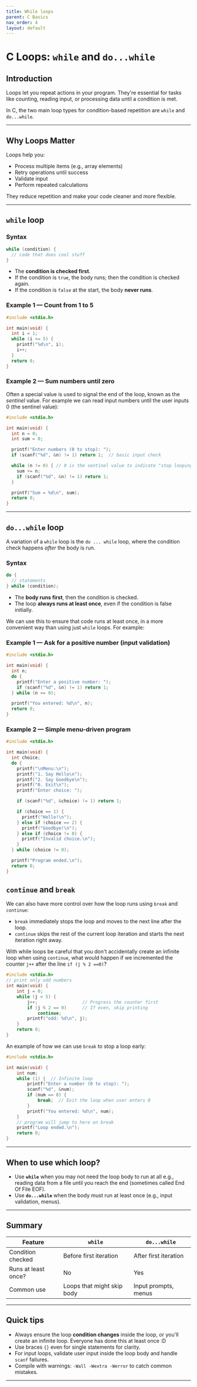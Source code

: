```yaml
---
title: While loops
parent: C Basics
nav_order: 4
layout: default
---
```



# C Loops: `while` and `do...while`

## Introduction

Loops let you repeat actions in your program. They're essential for tasks like counting, reading input, or processing data until a condition is met.

In C, the two main loop types for condition-based repetition are `while` and `do...while`.

---

## Why Loops Matter

Loops help you:

- Process multiple items (e.g., array elements)
- Retry operations until success
- Validate input
- Perform repeated calculations

They reduce repetition and make your code cleaner and more flexible.

---

## `while` loop

### Syntax

```c
while (condition) {
  // code that does cool stuff
}
```

- The **condition is checked first**.
- If the condition is `true`, the body runs; then the condition is checked again.
- If the condition is `false` at the start, the body **never runs**.

### Example 1 — Count from 1 to 5

```c
#include <stdio.h>

int main(void) {
  int i = 1;
  while (i <= 5) {
    printf("%d\n", i);
    i++;
  }
  return 0;
}
```

### Example 2 — Sum numbers until zero

Often a special value is used to signal the end of the loop, known as the *sentinel* value. For example we can read input numbers until the user inputs 0 (the sentinel value):

```c
#include <stdio.h>

int main(void) {
  int n = 0;
  int sum = 0;

  printf("Enter numbers (0 to stop): ");
  if (scanf("%d", &n) != 1) return 1;  // basic input check

  while (n != 0) { // 0 is the sentinel value to indicate "stop looping"
    sum += n;
    if (scanf("%d", &n) != 1) return 1;
  }

  printf("Sum = %d\n", sum);
  return 0;
}
```

---

## `do...while` loop

A variation of a `while` loop is the `do ... while` loop, where the condition check happens *after* the body is run.

### Syntax

```c
do {
  // statements
} while (condition);
```

- The **body runs first**, then the condition is checked.
- The loop **always runs at least once**, even if the condition is false initially.

We can use this to ensure that code runs at least once, in a more convenient way than using just `while` loops. For example: 

### Example 1 — Ask for a positive number (input validation)

```c
#include <stdio.h>

int main(void) {
  int n;
  do {
    printf("Enter a positive number: ");
    if (scanf("%d", &n) != 1) return 1;
  } while (n <= 0);

  printf("You entered: %d\n", n);
  return 0;
}
```

### Example 2 — Simple menu-driven program

```c
#include <stdio.h>

int main(void) {
  int choice;
  do {
    printf("\nMenu:\n");
    printf("1. Say Hello\n");
    printf("2. Say Goodbye\n");
    printf("0. Exit\n");
    printf("Enter choice: ");

    if (scanf("%d", &choice) != 1) return 1;

    if (choice == 1) {
      printf("Hello!\n");
    } else if (choice == 2) {
      printf("Goodbye!\n");
    } else if (choice != 0) {
      printf("Invalid choice.\n");
    }
  } while (choice != 0);

  printf("Program ended.\n");
  return 0;
}
```

## `continue` and `break`

We can also have more control over how the loop runs using `break` and `continue`:

- `break` immediately stops the loop and moves to the next line after the loop.
- `continue` skips the rest of the current loop iteration and starts the next iteration right away.

With while loops be careful that you don't accidentally create an infinite loop when using `continue`, what would happen if we incremented the counter `j++` after the line `if (j % 2 ==0)`?

```c
#include <stdio.h>
// print only odd numbers
int main(void) {
    int j = 0;
    while (j < 5) {
        j++;                 // Progress the counter first
        if (j % 2 == 0)      // If even, skip printing
            continue;
        printf("odd: %d\n", j);
    }
    return 0;
}
```

An example of how we can use `break` to stop a loop early:

```c
#include <stdio.h>

int main(void) {
    int num;
    while (1) {  // Infinite loop
        printf("Enter a number (0 to stop): ");
        scanf("%d", &num);
        if (num == 0) {
            break;  // Exit the loop when user enters 0
        }
        printf("You entered: %d\n", num);
    }
    // program will jump to here on break
    printf("Loop ended.\n");
    return 0;
}
```

---

## When to use which loop?

- Use **`while`** when you may not need the loop body to run at all e.g., reading data from a file until you reach the end (sometimes called End Of File EOF).
- Use **`do...while`** when the body must run at least once (e.g., input validation, menus).

---

## Summary

| Feature             | `while`                    | `do...while`               |
|---------------------|----------------------------|----------------------------|
| Condition checked   | Before first iteration     | After first iteration      |
| Runs at least once? | No                         | Yes                        |
| Common use          | Loops that might skip body | Input prompts, menus       |

---

## Quick tips

- Always ensure the loop **condition changes** inside the loop, or you'll create an infinite loop. Everyone has done this at least once :D
- Use braces `{}` even for single statements for clarity.
- For input loops, validate user input inside the loop body and handle `scanf` failures.
- Compile with warnings: `-Wall -Wextra -Werror` to catch common mistakes.

---
